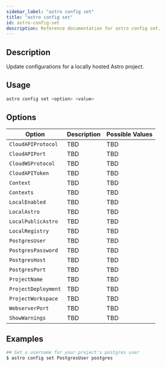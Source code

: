 ```yaml
---
sidebar_label: "astro config set"
title: "astro config set"
id: astro-config-set
description: Reference documentation for astro config set.
---
```


## Description

Update configurations for a locally hosted Astro project.
## Usage

```sh
astro config set <option> <value>
```

## Options

| Option             | Description | Possible Values |
| ------------------ | ----------- | --------------- |
| `CloudAPIProtocol` | TBD         | TBD             |
| `CloudAPIPort`     | TBD         | TBD             |
| `CloudWSProtocol`  | TBD         | TBD             |
| `CloudAPIToken`    | TBD         | TBD             |
| `Context`          | TBD         | TBD             |
| `Contexts`         | TBD         | TBD             |
| `LocalEnabled`     | TBD         | TBD             |
| `LocalAstro`       | TBD         | TBD             |
| `LocalPublicAstro`       | TBD         | TBD             |
| `LocalRegistry`       | TBD         | TBD             |
| `PostgresUser`       | TBD         | TBD             |
| `PostgresPassword`       | TBD         | TBD             |
| `PostgresHost`       | TBD         | TBD             |
| `PostgresPort`       | TBD         | TBD             |
| `ProjectName`       | TBD         | TBD             |
| `ProjectDeployment`       | TBD         | TBD             |
| `ProjectWorkspace`       | TBD         | TBD             |
| `WebserverPort`       | TBD         | TBD             |
| `ShowWarnings`       | TBD         | TBD             |

## Examples

```sh
## Set a username for your project's postgres user
$ astro config set PostgresUser postgres
```
